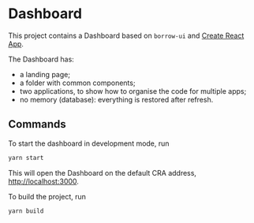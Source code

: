 # Dashboard

This project contains a Dashboard based on `borrow-ui` and [Create React App](https://github.com/facebook/create-react-app).

The Dashboard has:

-   a landing page;
-   a folder with common components;
-   two applications, to show how to organise the code for multiple apps;
-   no memory (database): everything is restored after refresh.

## Commands

To start the dashboard in development mode, run

```bash
yarn start
```

This will open the Dashboard on the default CRA address, [http://localhost:3000](http://localhost:3000).

To build the project, run

```bash
yarn build
```
